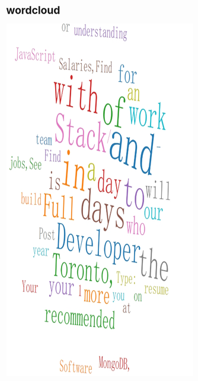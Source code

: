 # wordcloud

<div  align="center">
<img src="./wordcloud.jpg" width = "900" height = "950" alt="图片名称" align=center /></b>
</div>
